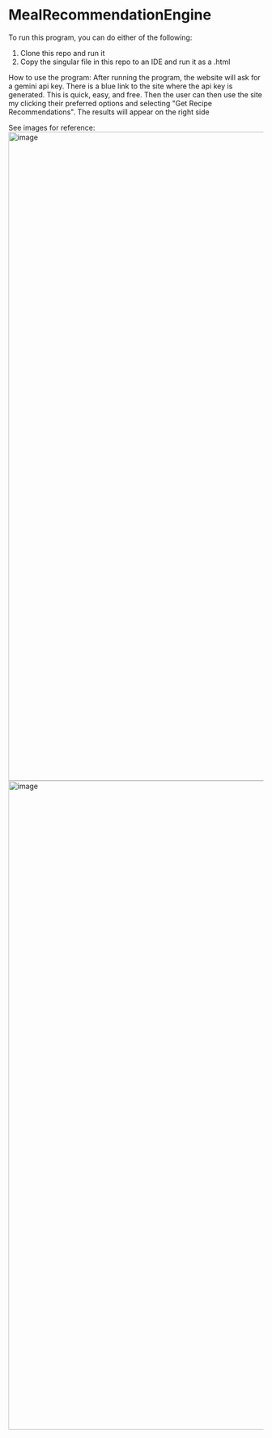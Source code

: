 # MealRecommendationEngine

To run this program, you can do either of the following:
1. Clone this repo and run it
2. Copy the singular file in this repo to an IDE and run it as a .html

How to use the program:
After running the program, the website will ask for a gemini api key. There is a blue link to the site where the api key is generated. This is quick, easy, and free.
Then the user can then use the site my clicking their preferred options and selecting "Get Recipe Recommendations". The results will appear on the right side

See images for reference:
<img width="1280" alt="image" src="https://github.com/user-attachments/assets/d50c9f0f-6c59-4aa9-9d91-ab02d5736e39" />
<img width="1280" alt="image" src="https://github.com/user-attachments/assets/ff19c565-d278-476d-ad05-c4c663364be8" />

